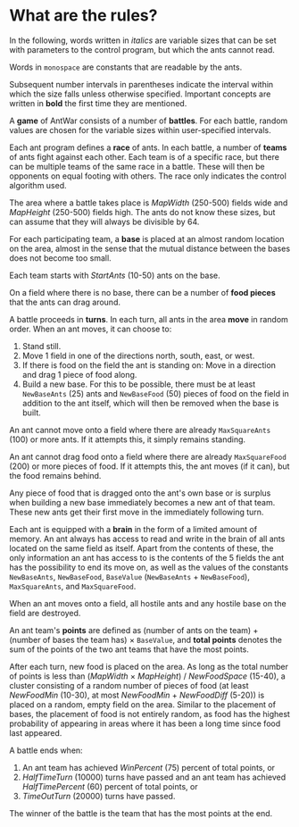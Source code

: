 # What are the rules?

In the following, words written in *italics* are variable sizes that can be set with parameters to the control program, but which the ants cannot read.

Words in `monospace` are constants that are readable by the ants.

Subsequent number intervals in parentheses indicate the interval within which the size falls unless otherwise specified. Important concepts are written in **bold** the first time they are mentioned.

A **game** of AntWar consists of a number of **battles**. For each battle, random values are chosen for the variable sizes within user-specified intervals.

Each ant program defines a **race** of ants. In each battle, a number of **teams** of ants fight against each other. Each team is of a specific race, but there can be multiple teams of the same race in a battle. These will then be opponents on equal footing with others. The race only indicates the control algorithm used.

The area where a battle takes place is *MapWidth* (250-500) fields wide and *MapHeight* (250-500) fields high. The ants do not know these sizes, but can assume that they will always be divisible by 64.

For each participating team, a **base** is placed at an almost random location on the area, almost in the sense that the mutual distance between the bases does not become too small.

Each team starts with *StartAnts* (10-50) ants on the base.

On a field where there is no base, there can be a number of **food pieces** that the ants can drag around.

A battle proceeds in **turns**. In each turn, all ants in the area **move** in random order. When an ant moves, it can choose to:

1. Stand still.
2. Move 1 field in one of the directions north, south, east, or west.
3. If there is food on the field the ant is standing on: Move in a direction and drag 1 piece of food along.
4. Build a new base. For this to be possible, there must be at least `NewBaseAnts` (25) ants and `NewBaseFood` (50) pieces of food on the field in addition to the ant itself, which will then be removed when the base is built.

An ant cannot move onto a field where there are already `MaxSquareAnts` (100) or more ants. If it attempts this, it simply remains standing.

An ant cannot drag food onto a field where there are already `MaxSquareFood` (200) or more pieces of food. If it attempts this, the ant moves (if it can), but the food remains behind.

Any piece of food that is dragged onto the ant's own base or is surplus when building a new base immediately becomes a new ant of that team. These new ants get their first move in the immediately following turn.

Each ant is equipped with a **brain** in the form of a limited amount of memory. An ant always has access to read and write in the brain of all ants located on the same field as itself. Apart from the contents of these, the only information an ant has access to is the contents of the 5 fields the ant has the possibility to end its move on, as well as the values of the constants `NewBaseAnts`, `NewBaseFood`, `BaseValue` (`NewBaseAnts` + `NewBaseFood`), `MaxSquareAnts`, and `MaxSquareFood`.

When an ant moves onto a field, all hostile ants and any hostile base on the field are destroyed.

An ant team's **points** are defined as (number of ants on the team) + (number of bases the team has) × `BaseValue`, and **total points** denotes the sum of the points of the two ant teams that have the most points.

After each turn, new food is placed on the area. As long as the total number of points is less than (*MapWidth* × *MapHeight*) / *NewFoodSpace* (15-40), a cluster consisting of a random number of pieces of food (at least *NewFoodMin* (10-30), at most *NewFoodMin* + *NewFoodDiff* (5-20)) is placed on a random, empty field on the area. Similar to the placement of bases, the placement of food is not entirely random, as food has the highest probability of appearing in areas where it has been a long time since food last appeared.

A battle ends when:

1. An ant team has achieved *WinPercent* (75) percent of total points, or
2. *HalfTimeTurn* (10000) turns have passed and an ant team has achieved *HalfTimePercent* (60) percent of total points, or
3. *TimeOutTurn* (20000) turns have passed.

The winner of the battle is the team that has the most points at the end.
